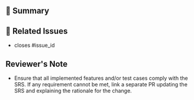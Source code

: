 ## 📝 Summary


## 🎯 Related Issues

- closes #issue_id

## Reviewer's Note

- Ensure that all implemented features and/or test cases comply with the SRS.
If any requirement cannot be met, link a separate PR updating the SRS and
explaining the rationale for the change.
